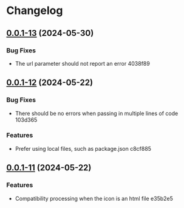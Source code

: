 # Changelog

## [0.0.1-13](/compare/v0.0.1-12...v0.0.1-13) (2024-05-30)


### Bug Fixes

* The url parameter should not report an error 4038f89

## [0.0.1-12](/compare/v0.0.1-11...v0.0.1-12) (2024-05-22)


### Bug Fixes

* There should be no errors when passing in multiple lines of code 103d365


### Features

* Prefer using local files, such as package.json c8cf885

## [0.0.1-11](/compare/v0.0.1-10...v0.0.1-11) (2024-05-22)


### Features

* Compatibility processing when the icon is an html file e35b2e5
